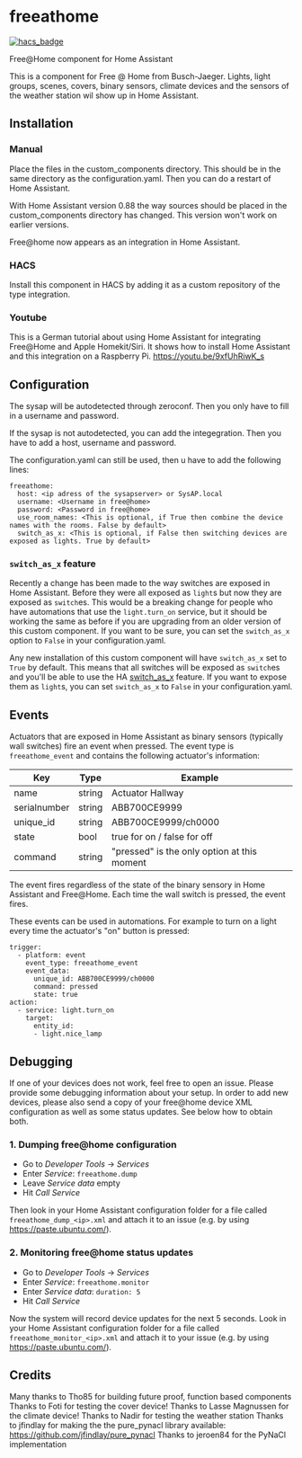 # freeathome
[![hacs_badge](https://img.shields.io/badge/HACS-Custom-41BDF5.svg?style=for-the-badge)](https://github.com/hacs/integration)

Free@Home component for Home Assistant

This is a component for Free @ Home from Busch-Jaeger.
Lights, light groups, scenes, covers, binary sensors, climate devices and the sensors of the weather station wil show up in Home Assistant. 

## Installation

### Manual
Place the files in the custom_components directory. This should be in the same directory as the configuration.yaml.
Then you can do a restart of Home Assistant.

With Home Assistant version 0.88 the way sources should be placed in the custom_components directory has changed. 
This version won't work on earlier versions.

Free@home now appears as an integration in Home Assistant. 

### HACS
Install this component in HACS by adding it as a custom repository of the type integration.

### Youtube
This is a German tutorial about using Home Assistant for integrating Free@Home and Apple Homekit/Siri. 
It shows how to install Home Assistant and this integration on a Raspberry Pi. 
https://youtu.be/9xfUhRiwK_s

## Configuration

The sysap will be autodetected through zeroconf. Then you only have to fill in a username and password.

If the sysap is not autodetected, you can add the integegration. Then you have to add a host, username and password.

The configuration.yaml can still be used, then u have to add the following lines:
``` 
freeathome:
  host: <ip adress of the sysapserver> or SysAP.local  
  username: <Username in free@home>    
  password: <Password in free@home>    
  use_room_names: <This is optional, if True then combine the device names with the rooms. False by default>
  switch_as_x: <This is optional, if False then switching devices are exposed as lights. True by default>
```

### `switch_as_x` feature

Recently a change has been made to the way switches are exposed in Home Assistant. Before they were all exposed as `light`s but now they are exposed as `switch`es. This would be a breaking change for people who have automations that use the `light.turn_on` service, but it should be working the same as before if you are upgrading from an older version of this custom component. If you want to be sure, you can set the `switch_as_x` option to `False` in your configuration.yaml.

Any new installation of this custom component will have `switch_as_x` set to `True` by default. This means that all switches will be exposed as `switch`es and you'll be able to use the HA [switch_as_x](https://www.home-assistant.io/integrations/switch_as_x/) feature. If you want to expose them as `light`s, you can set `switch_as_x` to `False` in your configuration.yaml.

## Events
Actuators that are exposed in Home Assistant as binary sensors (typically wall switches) fire an event when pressed. The event type is `freeathome_event` and contains the following actuator's information:

| Key          | Type   | Example                                     |
|--------------|--------|---------------------------------------------|
| name         | string | Actuator Hallway                            |
| serialnumber | string | ABB700CE9999                                |
| unique_id    | string | ABB700CE9999/ch0000                         |
| state        | bool   | true for on / false for off                 |
| command      | string | "pressed" is the only option at this moment |

The event fires regardless of the state of the binary sensory in Home Assistant and Free@Home. Each time the wall switch is pressed, the event fires.

These events can be used in automations. For example to turn on a light every time the actuator's "on" button is pressed:
```
trigger:
  - platform: event
    event_type: freeathome_event
    event_data:
      unique_id: ABB700CE9999/ch0000
      command: pressed
      state: true
action:
  - service: light.turn_on
    target:
      entity_id:
      - light.nice_lamp
```


## Debugging

If one of your devices does not work, feel free to open an issue. Please provide some debugging information about your setup. In order to add new devices, please also send a copy of your free@home device XML configuration as well as some status updates. See below how to obtain both.

### 1. Dumping free@home configuration

* Go to _Developer Tools_ -> _Services_
* Enter _Service_: `freeathome.dump`
* Leave _Service data_ empty
* Hit _Call Service_

Then look in your Home Assistant configuration folder for a file called `freeathome_dump_<ip>.xml` and attach it to an issue (e.g. by using https://paste.ubuntu.com/).

### 2. Monitoring free@home status updates

* Go to _Developer Tools_ -> _Services_
* Enter _Service_: `freeathome.monitor`
* Enter _Service data_: `duration: 5`
* Hit _Call Service_

Now the system will record device updates for the next 5 seconds. Look in your Home Assistant configuration folder for a file called `freeathome_monitor_<ip>.xml` and attach it to your issue (e.g. by using https://paste.ubuntu.com/).

## Credits

Many thanks to Tho85 for building future proof, function based components
Thanks to Foti for testing the cover device!
Thanks to Lasse Magnussen for the climate device!
Thanks to Nadir for testing the weather station
Thanks to jfindlay for making the the pure_pynacl library available: https://github.com/jfindlay/pure_pynacl
Thanks to jeroen84 for the PyNaCl implementation
